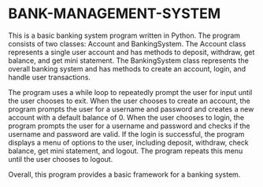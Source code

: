 # BANK-MANAGEMENT-SYSTEM

This is a basic banking system program written in Python. The program consists of two classes: Account and BankingSystem. The Account class represents a single user account and has methods to deposit, withdraw, get balance, and get mini statement. The BankingSystem class represents the overall banking system and has methods to create an account, login, and handle user transactions.

The program uses a while loop to repeatedly prompt the user for input until the user chooses to exit. When the user chooses to create an account, the program prompts the user for a username and password and creates a new account with a default balance of 0. When the user chooses to login, the program prompts the user for a username and password and checks if the username and password are valid. If the login is successful, the program displays a menu of options to the user, including deposit, withdraw, check balance, get mini statement, and logout. The program repeats this menu until the user chooses to logout.

Overall, this program provides a basic framework for a banking system.
